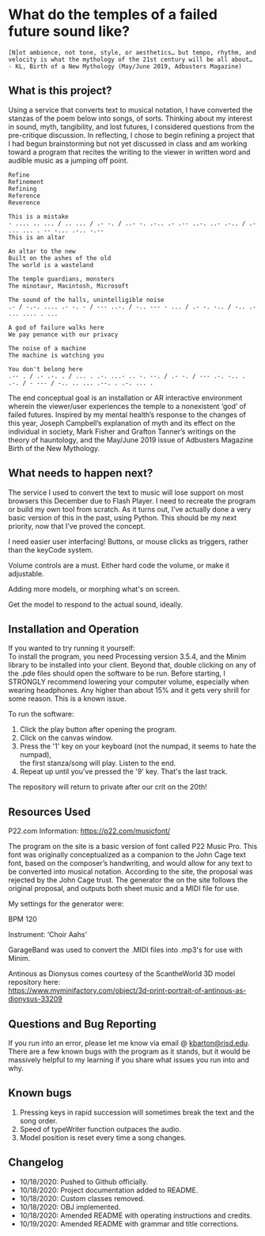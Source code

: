 # What do the temples of a failed future sound like?
 
```
[N]ot ambience, not tone, style, or aesthetics… but tempo, rhythm, and 
velocity is what the mythology of the 21st century will be all about…
- KL, Birth of a New Mythology (May/June 2019, Adbusters Magazine)
```
## What is this project?
Using a service that converts text to musical notation, I have converted the stanzas of the poem below into songs, of sorts. 
Thinking about my interest in sound, myth, tangibility, and lost futures, I considered questions from the pre-critique discussion. 
In reflecting, I chose to begin refining a project that I had begun brainstorming but not yet discussed in class and am working toward a program that recites the writing to the viewer in written word and audible music as a jumping off point.

```
Refine
Refinement
Refining
Reference
Reverence

This is a mistake
- .... .. ... / .. ... / .- -. / ..- -. .-.. .- .-- ..-. ..- .-.. / .- ... ... . -- -... .-.. -.--
This is an altar

An altar to the new 
Built on the ashes of the old
The world is a wasteland

The temple guardians, monsters
The minotaur, Macintosh, Microsoft

The sound of the halls, unintelligible noise
.- / -.-. .... .- -. - / --- ..-. / -.. --- - ... / .- -. -.. / -.. .- ... .... . ...

A god of failure walks here
We pay penance with our privacy

The noise of a machine
The machine is watching you

You don't belong here
.-- . / .- .-. . / ... . .-. ...- .. -. --. / .- -. / --- .-. -.. . .-. / - --- / -.. .. ... .--. . .-. ... .
```

The end conceptual goal is an installation or AR interactive environment wherein the viewer/user experiences the temple to a nonexistent ‘god’ of failed futures. Inspired by my mental health’s response to the changes of this year, Joseph Campbell’s explanation of myth and its effect on the individual in society, Mark Fisher and Grafton Tanner’s writings on the theory of hauntology, and the May/June 2019 issue of Adbusters Magazine Birth of the New Mythology.

## What needs to happen next?
The service I used to convert the text to music will lose support on most browsers this December due to Flash Player. I need to recreate the program or build my own tool from scratch. As it turns out, I’ve actually done a very basic version of this in the past, using Python. This should be my next priority, now that I've proved the concept.

I need easier user interfacing! Buttons, or mouse clicks as triggers, rather than the keyCode system.

Volume controls are a must. Either hard code the volume, or make it adjustable.  

Adding more models, or morphing what's on screen.

Get the model to respond to the actual sound, ideally.

## Installation and Operation
If you wanted to try running it yourself:  
To install the program, you need Processing version 3.5.4, and the Minim library to be installed into your client. Beyond that, double clicking on any of the .pde files should open the software to be run.
Before starting, I STRONGLY recommend lowering your computer volume, especially when wearing headphones. Any higher than about 15% and it gets very shrill for some reason. This is a known issue.

To run the software:  
1. Click the play button after opening the program.  
2. Click on the canvas window.  
3. Press the '1' key on your keyboard (not the numpad, it seems to hate the numpad),  
the first stanza/song will play. Listen to the end.  
4. Repeat up until you've pressed the '9' key. That's the last track.

The repository will return to private after our crit on the 20th!

## Resources Used
P22.com Information:
https://p22.com/musicfont/

The program on the site is a basic version of font called P22 Music Pro. This font was originally conceptualized as a companion to the John Cage text font, based on the composer’s handwriting, and would allow for any text to be converted into musical notation. According to the site, the proposal was rejected by the John Cage trust. The generator the on the site follows the original proposal, and outputs both sheet music and a MIDI file for use. 

My settings for the generator were:

BPM 120

Instrument: ‘Choir Aahs’

GarageBand was used to convert the .MIDI files into .mp3's for use with Minim.

Antinous as Dionysus comes courtesy of the ScantheWorld 3D model repository here:  
https://www.myminifactory.com/object/3d-print-portrait-of-antinous-as-dionysus-33209

## Questions and Bug Reporting
If you run into an error, please let me know via email @ kbarton@risd.edu. There are a few known bugs with the program as it stands, but it would be massively helpful to my learning if you share what issues you run into and why.

## Known bugs
1. Pressing keys in rapid succession will sometimes break the text and the song order.
2. Speed of typeWriter function outpaces the audio.
3. Model position is reset every time a song changes.

## Changelog
- 10/18/2020: Pushed to Github officially.
- 10/18/2020: Project documentation added to README.
- 10/18/2020: Custom classes removed.
- 10/18/2020: OBJ implemented.
- 10/18/2020: Amended README with operating instructions and credits.
- 10/19/2020: Amended README with grammar and title corrections.
